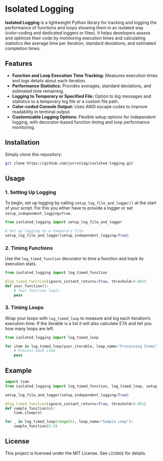 # Isolated Logging

**Isolated Logging** is a lightweight Python library for tracking and logging the performance of functions and loops showing them in an isolated way (color-coding and dedicated loggers or files). It helps developers assess and optimize their code by monitoring execution times and calculating statistics like average time per iteration, standard deviations, and estimated completion times.

## Features

- **Function and Loop Execution Time Tracking:** Measures execution times and logs details about each iteration.
- **Performance Statistics:** Provides averages, standard deviations, and estimated time remaining.
- **Logging to Temporary or Specified File:** Option to log messages and statistics to a temporary log file or a custom file path.
- **Color-coded Console Output:** Uses ANSI escape codes to improve readability in terminal output.
- **Customizable Logging Options:** Flexible setup options for independent logging, with decorator-based function timing and loop performance monitoring.

## Installation

Simply clone this repository:

```bash
git clone https://github.com/jurrutiag/isolated-logging.git
```

## Usage

### 1. Setting Up Logging

To begin, set up logging by calling `setup_log_file_and_logger()` at the start of your script. For this you either have to provide a logger or set `setup_independent_logging=True`.

```python
from isolated_logging import setup_log_file_and_logger

# Set up logging to a temporary file
setup_log_file_and_logger(setup_independent_logging=True)
```

### 2. Timing Functions

Use the `log_timed_function` decorator to time a function and track its execution stats.

```python
from isolated_logging import log_timed_function

@log_timed_function(ignore_instant_returns=True, threshold=0.001)
def your_function():
    # Your function logic
    pass
```

### 3. Timing Loops

Wrap your loops with `log_timed_loop` to measure and log each iteration’s execution time. If the iterable is a list it will also calculate ETA and tell you how many loops are left.

```python
from isolated_logging import log_timed_loop

for item in log_timed_loop(your_iterable, loop_name="Processing Items"):
    # Process each item
    pass
```

## Example

```python
import time
from isolated_logging import log_timed_function, log_timed_loop, setup_log_file_and_logger

setup_log_file_and_logger(setup_independent_logging=True)

@log_timed_function(ignore_instant_returns=True, threshold=0.001)
def sample_function(n):
    time.sleep(n)

for _ in log_timed_loop(range(5), loop_name="Sample Loop"):
    sample_function(0.5)
```

## License

This project is licensed under the MIT License. See `LICENSE` for details.
